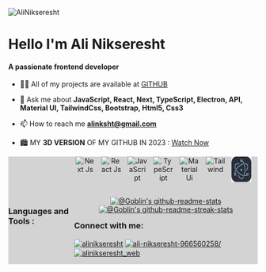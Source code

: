 <p align="left"> <img src="https://komarev.com/ghpvc/?username=AliNikseresht&label=Profile%20views&color=C70039&style=flat" alt="AliNikseresht" /> </p>
<h1 align="left">Hello I'm Ali Nikseresht</h1>
<h4 align="left">A passionate frontend developer</h4>

- 👨‍💻 All of my projects are available at [GITHUB](https://github.com/AliNikseresht)

- 💬 Ask me about **JavaScript, React, Next, TypeScript, Electron, API, Material UI, TailwindCss, Bootstrap, Html5, Css3**

- 📫 How to reach me **alinksht@gmail.com**

- 🏙  MY **3D VERSION** OF MY GITHUB IN 2023 : [Watch Now](https://honzaap.github.io/GithubCity/?name=AliNikseresht&year=2023)

<div style="background-color: lightgray;display: flex;justify-content: center;">
<h3 align="left" style="margin-top:100px;">Languages and Tools :</h3>

<div align="center">
<div style="background-color: lightgray;display: flex;justify-content: space-evenly;">
<img align="left" alt="Next Js" width="40px" style="padding-right:10px;" src="https://cdn.jsdelivr.net/gh/devicons/devicon/icons/nextjs/nextjs-original-wordmark.svg" />
<img align="left" alt="React Js" width="40px" style="padding-right:10px;" src="https://techstack-generator.vercel.app/react-icon.svg" />
<img align="left" alt="JavaScript" width="40px" style="padding-right:10px;" src="https://techstack-generator.vercel.app/js-icon.svg" />
<img align="left" alt="TypeScript" width="40px" style="padding-right:10px;" src="https://techstack-generator.vercel.app/ts-icon.svg" />
<img align="left" alt="Material Ui" width="40px" style="padding-right:10px;" src="https://cdn.jsdelivr.net/gh/devicons/devicon/icons/materialui/materialui-original.svg" />
<img align="left" alt="Tailwind" width="40px" style="padding-right:10px;" src="https://skillicons.dev/icons?i=tailwind" />
<img align="left" alt="Tailwind" width="40px" style="padding-right:10px;" src="https://github.com/tandpfun/skill-icons/blob/main/icons/Electron.svg" />
</div>

<p display: flex; align="center" style="margin-top:20px">
<a href="https://github.com/AliNikseresht?tab=repositories"><img src="https://github-readme-stats-one-bice.vercel.app/api?username=AliNikseresht&theme=gotham&show_icons=true&count_private=true&hide_border=true&role=OWNER,ORGANIZATION_MEMBER,COLLABORATOR" style="margin-top:10px;"  width="48%" alt="@Goblin's github-readme-stats"/></a>
<a href="https://github.com/PrinceGoblinTech?tab=stars"><img src="https://github-readme-streak-stats.herokuapp.com?user=PrinceGoblinTech&theme=gotham&hide_border=true&date_format=M%20j%5B%2C%20Y%5D"  width="48%" alt="@Goblin's github-readme-streak-stats"/></a>
</p>

<h3 align="left" style="margin-top:10px;">Connect with me:</h3>
<p align="left">
<a href="https://twitter.com/alinikseresht" target="blank"><img align="center" src="https://raw.githubusercontent.com/rahuldkjain/github-profile-readme-generator/master/src/images/icons/Social/twitter.svg" alt="alinikseresht" height="30" width="40" /></a>
<a href="https://www.linkedin.com/in/alinikseresht-web/" target="blank"><img align="center" src="https://raw.githubusercontent.com/rahuldkjain/github-profile-readme-generator/master/src/images/icons/Social/linked-in-alt.svg" alt="ali-nikseresht-966560258/" height="30" width="40" /></a>
<a href="https://instagram.com/alinikseresht_web" target="blank"><img align="center" src="https://raw.githubusercontent.com/rahuldkjain/github-profile-readme-generator/master/src/images/icons/Social/instagram.svg" alt="alinikseresht_web" height="30" width="40" /></a>
